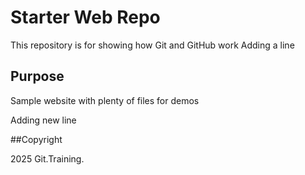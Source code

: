 # Starter Web Repo

This repository is for showing how Git and GitHub work
Adding a line

## Purpose

Sample website with plenty of files for demos

Adding new line

##Copyright

2025 Git.Training. 
